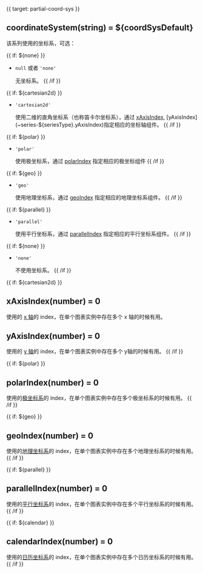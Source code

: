 
{{ target: partial-coord-sys }}

## coordinateSystem(string) = ${coordSysDefault}

该系列使用的坐标系，可选：

{{ if: ${none} }}
+ `null` 或者 `'none'`

    无坐标系。
{{ /if }}

{{ if: ${cartesian2d} }}
+ `'cartesian2d'`

    使用二维的直角坐标系（也称笛卡尔坐标系），通过 [xAxisIndex](~series-${seriesType}.xAxisIndex), [yAxisIndex](~series-${seriesType}.yAxisIndex)指定相应的坐标轴组件。
{{ /if }}

{{ if: ${polar} }}
+ `'polar'`

    使用极坐标系，通过 [polarIndex](~series-${seriesType}.polarIndex) 指定相应的极坐标组件
{{ /if }}

{{ if: ${geo} }}
+ `'geo'`

    使用地理坐标系，通过 [geoIndex](~series-${seriesType}.geoIndex) 指定相应的地理坐标系组件。
{{ /if }}

{{ if: ${parallel} }}
+ `'parallel'`

    使用平行坐标系，通过 [parallelIndex](~series-${seriesType}.parallelIndex) 指定相应的平行坐标系组件。
{{ /if }}

{{ if: ${none} }}
+ `'none'`

    不使用坐标系。
{{ /if }}

{{ if: ${cartesian2d} }}
## xAxisIndex(number) = 0

使用的 [x 轴](~xAxis)的 index，在单个图表实例中存在多个 x 轴的时候有用。

## yAxisIndex(number) = 0

使用的 [y 轴](~yAxis)的 index，在单个图表实例中存在多个 y轴的时候有用。
{{ /if }}

{{ if: ${polar} }}
## polarIndex(number) = 0

使用的[极坐标系](~polar)的 index，在单个图表实例中存在多个极坐标系的时候有用。
{{ /if }}

{{ if: ${geo} }}
## geoIndex(number) = 0

使用的[地理坐标系](~geo)的 index，在单个图表实例中存在多个地理坐标系的时候有用。
{{ /if }}

{{ if: ${parallel} }}
## parallelIndex(number) = 0

使用的[平行坐标系](~parallel)的 index，在单个图表实例中存在多个平行坐标系的时候有用。
{{ /if }}

{{ if: ${calendar} }}
## calendarIndex(number) = 0

使用的[日历坐标系](~calendar)的 index，在单个图表实例中存在多个日历坐标系的时候有用。
{{ /if }}

